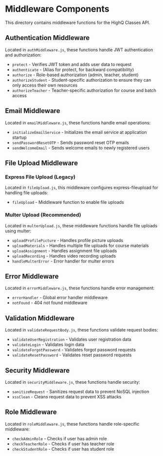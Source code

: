 # Middleware Components

This directory contains middleware functions for the HighQ Classes API.

## Authentication Middleware

Located in `authMiddleware.js`, these functions handle JWT authentication and authorization:

-   `protect` - Verifies JWT token and adds user data to request
-   `authenticate` - (Alias for protect, for backward compatibility)
-   `authorize` - Role-based authorization (admin, teacher, student)
-   `authorizeStudent` - Student-specific authorization to ensure they can only access their own resources
-   `authorizeTeacher` - Teacher-specific authorization for course and batch access

## Email Middleware

Located in `emailMiddleware.js`, these functions handle email operations:

-   `initializeEmailService` - Initializes the email service at application startup
-   `sendPasswordResetOTP` - Sends password reset OTP emails
-   `sendWelcomeEmail` - Sends welcome emails to newly registered users

## File Upload Middleware

### Express File Upload (Legacy)

Located in `fileUpload.js`, this middleware configures express-fileupload for handling file uploads:

-   `fileUpload` - Middleware function to enable file uploads

### Multer Upload (Recommended)

Located in `multerUpload.js`, these middleware functions handle file uploads using multer:

-   `uploadProfilePicture` - Handles profile picture uploads
-   `uploadMaterials` - Handles multiple file uploads for course materials
-   `uploadAssignment` - Handles assignment file uploads
-   `uploadRecording` - Handles video recording uploads
-   `handleMulterError` - Error handler for multer errors

## Error Middleware

Located in `errorMiddleware.js`, these functions handle error management:

-   `errorHandler` - Global error handler middleware
-   `notFound` - 404 not found middleware

## Validation Middleware

Located in `validateRequestBody.js`, these functions validate request bodies:

-   `validateUserRegistration` - Validates user registration data
-   `validateLogin` - Validates login data
-   `validateForgotPassword` - Validates forgot password requests
-   `validateResetPassword` - Validates reset password requests

## Security Middleware

Located in `securityMiddleware.js`, these functions handle security:

-   `sanitizeRequest` - Sanitizes request data to prevent NoSQL injection
-   `xssClean` - Cleans request data to prevent XSS attacks

## Role Middleware

Located in `roleMiddleware.js`, these functions handle role-specific middleware:

-   `checkAdminRole` - Checks if user has admin role
-   `checkTeacherRole` - Checks if user has teacher role
-   `checkStudentRole` - Checks if user has student role
